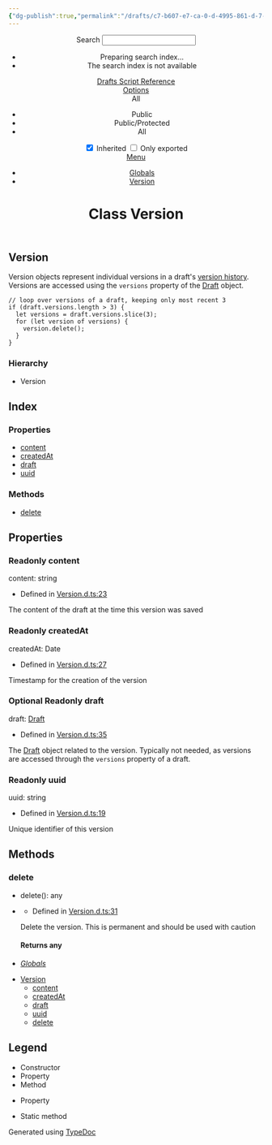 ```yaml
---
{"dg-publish":true,"permalink":"/drafts/c7-b607-e7-ca-0-d-4995-861-d-7-edea-08686-c6/","dgHomeLink":true,"dgPassFrontmatter":false}
---
```


<html class="default no-js">
<head>
	<meta charset="utf-8">
	<meta http-equiv="X-UA-Compatible" content="IE=edge">
	<title>Version | Drafts Script Reference</title>
	<meta name="description" content="Documentation for Drafts Script Reference">
	<meta name="viewport" content="width=device-width, initial-scale=1">
	<link rel="stylesheet" href="../assets/css/main.css">
</head>
<body>
<header>
	<div class="tsd-page-toolbar">
		<div class="container">
			<div class="table-wrap">
				<div class="table-cell" id="tsd-search" data-index="../assets/js/search.json" data-base="..">
					<div class="field">
						<label for="tsd-search-field" class="tsd-widget search no-caption">Search</label>
						<input id="tsd-search-field" type="text" />
					</div>
					<ul class="results">
						<li class="state loading">Preparing search index...</li>
						<li class="state failure">The search index is not available</li>
					</ul>
					<a href="../index.html" class="title">Drafts Script Reference</a>
				</div>
				<div class="table-cell" id="tsd-widgets">
					<div id="tsd-filter">
						<a href="#" class="tsd-widget options no-caption" data-toggle="options">Options</a>
						<div class="tsd-filter-group">
							<div class="tsd-select" id="tsd-filter-visibility">
								<span class="tsd-select-label">All</span>
								<ul class="tsd-select-list">
									<li data-value="public">Public</li>
									<li data-value="protected">Public/Protected</li>
									<li data-value="private" class="selected">All</li>
								</ul>
							</div>
							<input type="checkbox" id="tsd-filter-inherited" checked />
							<label class="tsd-widget" for="tsd-filter-inherited">Inherited</label>
							<input type="checkbox" id="tsd-filter-only-exported" />
							<label class="tsd-widget" for="tsd-filter-only-exported">Only exported</label>
						</div>
					</div>
					<a href="#" class="tsd-widget menu no-caption" data-toggle="menu">Menu</a>
				</div>
			</div>
		</div>
	</div>
	<div class="tsd-page-title">
		<div class="container">
			<ul class="tsd-breadcrumb">
				<li>
					<a href="../globals.html">Globals</a>
				</li>
				<li>
					<a href="version.html">Version</a>
				</li>
			</ul>
			<h1>Class Version</h1>
		</div>
	</div>
</header>
<div class="container container-main">
	<div class="row">
		<div class="col-8 col-content">
			<section class="tsd-panel tsd-comment">
				<div class="tsd-comment tsd-typography">
					<div class="lead">
						<a href="#version" id="version" style="color: inherit; text-decoration: none;">
							<h1>Version</h1>
						</a>
					</div>
					<p>Version objects represent individual versions in a draft&#39;s <a href="https://docs.getdrafts.com/docs/drafts/versionhistory">version history</a>. Versions are accessed using the <code>versions</code> property of the <a href="draft.html">Draft</a> object.</p>
					<pre><code class="language-javascript"><span class="hljs-comment">// loop over versions of a draft, keeping only most recent 3</span>
<span class="hljs-keyword">if</span> (draft.versions.length &gt; <span class="hljs-number">3</span>) {
  <span class="hljs-keyword">let</span> versions = draft.versions.slice(<span class="hljs-number">3</span>);
  <span class="hljs-keyword">for</span> (<span class="hljs-keyword">let</span> version <span class="hljs-keyword">of</span> versions) {
    version.delete();
  }
}
</code></pre>
				</div>
			</section>
			<section class="tsd-panel tsd-hierarchy">
				<h3>Hierarchy</h3>
				<ul class="tsd-hierarchy">
					<li>
						<span class="target">Version</span>
					</li>
				</ul>
			</section>
			<section class="tsd-panel-group tsd-index-group">
				<h2>Index</h2>
				<section class="tsd-panel tsd-index-panel">
					<div class="tsd-index-content">
						<section class="tsd-index-section ">
							<h3>Properties</h3>
							<ul class="tsd-index-list">
								<li class="tsd-kind-property tsd-parent-kind-class"><a href="version.html#content" class="tsd-kind-icon">content</a></li>
								<li class="tsd-kind-property tsd-parent-kind-class"><a href="version.html#createdat" class="tsd-kind-icon">created<wbr>At</a></li>
								<li class="tsd-kind-property tsd-parent-kind-class"><a href="version.html#draft" class="tsd-kind-icon">draft</a></li>
								<li class="tsd-kind-property tsd-parent-kind-class"><a href="version.html#uuid" class="tsd-kind-icon">uuid</a></li>
							</ul>
						</section>
						<section class="tsd-index-section ">
							<h3>Methods</h3>
							<ul class="tsd-index-list">
								<li class="tsd-kind-method tsd-parent-kind-class"><a href="version.html#delete" class="tsd-kind-icon">delete</a></li>
							</ul>
						</section>
					</div>
				</section>
			</section>
			<section class="tsd-panel-group tsd-member-group ">
				<h2>Properties</h2>
				<section class="tsd-panel tsd-member tsd-kind-property tsd-parent-kind-class">
					<a name="content" class="tsd-anchor"></a>
					<h3><span class="tsd-flag ts-flagReadonly">Readonly</span> content</h3>
					<div class="tsd-signature tsd-kind-icon">content<span class="tsd-signature-symbol">:</span> <span class="tsd-signature-type">string</span></div>
					<aside class="tsd-sources">
						<ul>
							<li>Defined in <a href="https://github.com/agiletortoise/drafts-script-reference/blob/bb281e8/src/Version.d.ts#L23">Version.d.ts:23</a></li>
						</ul>
					</aside>
					<div class="tsd-comment tsd-typography">
						<div class="lead">
							<p>The content of the draft at the time this version was saved</p>
						</div>
					</div>
				</section>
				<section class="tsd-panel tsd-member tsd-kind-property tsd-parent-kind-class">
					<a name="createdat" class="tsd-anchor"></a>
					<h3><span class="tsd-flag ts-flagReadonly">Readonly</span> created<wbr>At</h3>
					<div class="tsd-signature tsd-kind-icon">created<wbr>At<span class="tsd-signature-symbol">:</span> <span class="tsd-signature-type">Date</span></div>
					<aside class="tsd-sources">
						<ul>
							<li>Defined in <a href="https://github.com/agiletortoise/drafts-script-reference/blob/bb281e8/src/Version.d.ts#L27">Version.d.ts:27</a></li>
						</ul>
					</aside>
					<div class="tsd-comment tsd-typography">
						<div class="lead">
							<p>Timestamp for the creation of the version</p>
						</div>
					</div>
				</section>
				<section class="tsd-panel tsd-member tsd-kind-property tsd-parent-kind-class">
					<a name="draft" class="tsd-anchor"></a>
					<h3><span class="tsd-flag ts-flagOptional">Optional</span> <span class="tsd-flag ts-flagReadonly">Readonly</span> draft</h3>
					<div class="tsd-signature tsd-kind-icon">draft<span class="tsd-signature-symbol">:</span> <a href="draft.html" class="tsd-signature-type">Draft</a></div>
					<aside class="tsd-sources">
						<ul>
							<li>Defined in <a href="https://github.com/agiletortoise/drafts-script-reference/blob/bb281e8/src/Version.d.ts#L35">Version.d.ts:35</a></li>
						</ul>
					</aside>
					<div class="tsd-comment tsd-typography">
						<div class="lead">
							<p>The <a href="draft.html">Draft</a> object related to the version. Typically not needed, as versions are accessed through the <code>versions</code> property of a draft.</p>
						</div>
					</div>
				</section>
				<section class="tsd-panel tsd-member tsd-kind-property tsd-parent-kind-class">
					<a name="uuid" class="tsd-anchor"></a>
					<h3><span class="tsd-flag ts-flagReadonly">Readonly</span> uuid</h3>
					<div class="tsd-signature tsd-kind-icon">uuid<span class="tsd-signature-symbol">:</span> <span class="tsd-signature-type">string</span></div>
					<aside class="tsd-sources">
						<ul>
							<li>Defined in <a href="https://github.com/agiletortoise/drafts-script-reference/blob/bb281e8/src/Version.d.ts#L19">Version.d.ts:19</a></li>
						</ul>
					</aside>
					<div class="tsd-comment tsd-typography">
						<div class="lead">
							<p>Unique identifier of this version</p>
						</div>
					</div>
				</section>
			</section>
			<section class="tsd-panel-group tsd-member-group ">
				<h2>Methods</h2>
				<section class="tsd-panel tsd-member tsd-kind-method tsd-parent-kind-class">
					<a name="delete" class="tsd-anchor"></a>
					<h3>delete</h3>
					<ul class="tsd-signatures tsd-kind-method tsd-parent-kind-class">
						<li class="tsd-signature tsd-kind-icon">delete<span class="tsd-signature-symbol">(</span><span class="tsd-signature-symbol">)</span><span class="tsd-signature-symbol">: </span><span class="tsd-signature-type">any</span></li>
					</ul>
					<ul class="tsd-descriptions">
						<li class="tsd-description">
							<aside class="tsd-sources">
								<ul>
									<li>Defined in <a href="https://github.com/agiletortoise/drafts-script-reference/blob/bb281e8/src/Version.d.ts#L31">Version.d.ts:31</a></li>
								</ul>
							</aside>
							<div class="tsd-comment tsd-typography">
								<div class="lead">
									<p>Delete the version. This is permanent and should be used with caution</p>
								</div>
							</div>
							<h4 class="tsd-returns-title">Returns <span class="tsd-signature-type">any</span></h4>
						</li>
					</ul>
				</section>
			</section>
		</div>
		<div class="col-4 col-menu menu-sticky-wrap menu-highlight">
			<nav class="tsd-navigation primary">
				<ul>
					<li class="globals  ">
						<a href="../globals.html"><em>Globals</em></a>
					</li>
				</ul>
			</nav>
			<nav class="tsd-navigation secondary menu-sticky">
				<ul class="before-current">
				</ul>
				<ul class="current">
					<li class="current tsd-kind-class">
						<a href="version.html" class="tsd-kind-icon">Version</a>
						<ul>
							<li class=" tsd-kind-property tsd-parent-kind-class">
								<a href="version.html#content" class="tsd-kind-icon">content</a>
							</li>
							<li class=" tsd-kind-property tsd-parent-kind-class">
								<a href="version.html#createdat" class="tsd-kind-icon">created<wbr>At</a>
							</li>
							<li class=" tsd-kind-property tsd-parent-kind-class">
								<a href="version.html#draft" class="tsd-kind-icon">draft</a>
							</li>
							<li class=" tsd-kind-property tsd-parent-kind-class">
								<a href="version.html#uuid" class="tsd-kind-icon">uuid</a>
							</li>
							<li class=" tsd-kind-method tsd-parent-kind-class">
								<a href="version.html#delete" class="tsd-kind-icon">delete</a>
							</li>
						</ul>
					</li>
				</ul>
				<ul class="after-current">
				</ul>
			</nav>
		</div>
	</div>
</div>
<footer class="with-border-bottom">
	<div class="container">
		<h2>Legend</h2>
		<div class="tsd-legend-group">
			<ul class="tsd-legend">
				<li class="tsd-kind-constructor tsd-parent-kind-class"><span class="tsd-kind-icon">Constructor</span></li>
				<li class="tsd-kind-property tsd-parent-kind-class"><span class="tsd-kind-icon">Property</span></li>
				<li class="tsd-kind-method tsd-parent-kind-class"><span class="tsd-kind-icon">Method</span></li>
			</ul>
			<ul class="tsd-legend">
				<li class="tsd-kind-property tsd-parent-kind-interface"><span class="tsd-kind-icon">Property</span></li>
			</ul>
			<ul class="tsd-legend">
				<li class="tsd-kind-method tsd-parent-kind-class tsd-is-static"><span class="tsd-kind-icon">Static method</span></li>
			</ul>
		</div>
	</div>
</footer>
<div class="container tsd-generator">
	<p>Generated using <a href="https://typedoc.org/" target="_blank">TypeDoc</a></p>
</div>
<div class="overlay"></div>
<script src="../assets/js/main.js"></script>
<script>if (location.protocol == 'file:') document.write('<script src="../assets/js/search.js"><' + '/script>');</script>
</body>
</html>